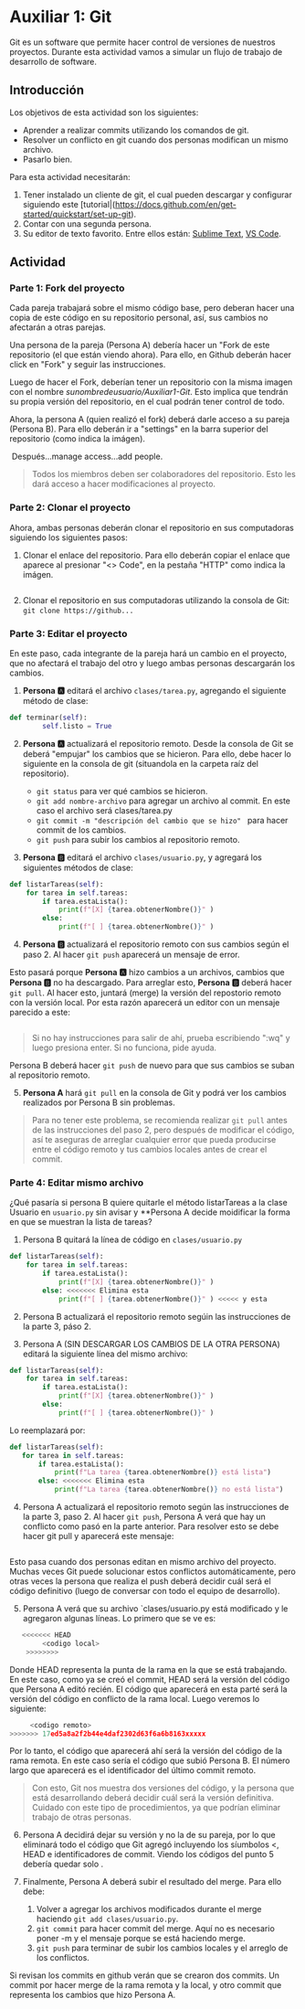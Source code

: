 # Auxiliar 1: Git

Git es un software que permite hacer control de versiones de nuestros proyectos. Durante esta actividad vamos a simular un flujo de trabajo de desarrollo de software.

## Introducción

Los objetivos de esta actividad son los siguientes:

* Aprender a realizar commits utilizando los comandos de git.
* Resolver un conflicto en git cuando dos personas modifican un mismo archivo.
* Pasarlo bien.

Para esta actividad necesitarán:
1. Tener instalado un cliente de git, el cual pueden descargar y configurar siguiendo este [tutorial|(https://docs.github.com/en/get-started/quickstart/set-up-git).
2. Contar con una segunda persona.
3. Su editor de texto favorito. Entre ellos están: [Sublime Text](https://www.sublimetext.com/blog/articles/sublime-text-4), [VS Code](https://code.visualstudio.com/).

## Actividad

### Parte 1: Fork del proyecto

Cada pareja trabajará sobre el mismo código base, pero deberan hacer una copia de este código en su repositorio personal, así, sus cambios no afectarán a otras parejas.

Una persona de la pareja (Persona A) debería hacer un "Fork de este repositorio (el que están viendo ahora). Para ello, en Github deberán hacer click en "Fork" y seguir las instrucciones. 

Luego de hacer el Fork, deberían tener un repositorio con la misma imagen con el nombre *sunombredeusuario/Auxiliar1-Git*. Esto implica que tendrán su propia versión del repositorio, en el cual podrán tener control de todo.

Ahora, la persona A (quien realizó el fork) deberá darle acceso a su pareja (Persona B). Para ello deberán ir a "settings" en la barra superior del repositorio (como indica la imágen).

![]() Después...manage access...add people.

> Todos los miembros deben ser colaboradores del repositorio. Esto les dará acceso a hacer modificaciones al proyecto.

### Parte 2: Clonar el proyecto

Ahora, ambas personas deberán clonar el repositorio en sus computadoras siguiendo los siguientes pasos:

1. Clonar el enlace del repositorio. Para ello deberán copiar el enlace que aparece al presionar "<> Code", en la pestaña "HTTP" como indica la imágen.

![]()

2. Clonar el repositorio en sus computadoras utilizando la consola de Git: `git clone https://github...`

### Parte 3: Editar el proyecto

En este paso, cada integrante de la pareja hará un cambio en el proyecto, que no afectará el trabajo del otro y luego ambas personas descargarán los cambios.

1. **Persona 🅰️** editará el archivo `clases/tarea.py`, agregando el siguiente método de clase:
```python
def terminar(self):
        self.listo = True
```

2. **Persona 🅰️** actualizará el repositorio remoto. Desde la consola de Git se deberá "empujar" los cambios que se hicieron. Para ello, debe hacer lo siguiente en la consola de git (situandola en la carpeta raíz del repositorio).

    + `git status` para ver qué cambios se hicieron.
    + `git add nombre-archivo` para agregar un archivo al commit. En este caso el archivo será clases/tarea.py 
    + `git commit -m "descripción del cambio que se hizo" ` para hacer commit de los cambios. 
    + `git push` para subir los cambios al repositorio remoto.  

3. **Persona 🅱️**  editará el archivo `clases/usuario.py`, y agregará los siguientes métodos de clase:

```python
def listarTareas(self):
    for tarea in self.tareas:
        if tarea.estaLista():
            print(f"[X] {tarea.obtenerNombre()}" )
        else:
            print(f"[ ] {tarea.obtenerNombre()}" )
```

4. **Persona 🅱️** actualizará el repositorio remoto con sus cambios según el paso 2. Al hacer `git push` aparecerá un mensaje de error.

Esto pasará porque **Persona 🅰️** hizo cambios a un archivos, cambios que **Persona 🅱️** no ha descargado. Para arreglar esto, **Persona 🅱️** deberá hacer `git pull`. Al hacer esto, juntará (merge) la versión del repostorio remoto con la versión local. Por esta razón aparecerá un editor con un mensaje parecido a este:

![]()

> Si no hay instrucciones para salir de ahí, prueba escribiendo ":wq" y luego presiona enter. Si no funciona, pide ayuda.

Persona B deberá hacer `git push` de nuevo para que sus cambios se suban al repositorio remoto.

5. **Persona A** hará `git pull` en la consola de Git y podrá ver los cambios realizados por Persona B sin problemas.

> Para no tener este problema, se recomienda realizar `git pull` antes de las instrucciones del paso 2, pero después de modificar el código, así te aseguras de arreglar cualquier error que pueda producirse entre el código remoto y tus cambios locales antes de crear el commit.

### Parte 4: Editar mismo archivo

¿Qué pasaría si persona B quiere quitarle el método listarTareas a la clase Usuario en `usuario.py` sin avisar y **Persona A decide moidificar la forma en que se muestran la lista de tareas?

1. Persona B quitará la línea de código en `clases/usuario.py`

```python
def listarTareas(self):
    for tarea in self.tareas:
        if tarea.estaLista():
            print(f"[X] {tarea.obtenerNombre()}" )
        else: <<<<<<< Elimina esta
            print(f"[ ] {tarea.obtenerNombre()}" ) <<<<< y esta
```

2. Persona B actualizará el repositorio remoto segúin las instrucciones de la parte 3, páso 2.

3. Persona A (SIN DESCARGAR LOS CAMBIOS DE LA OTRA PERSONA) editará la siguiente línea del mismo archivo:

```python
def listarTareas(self):
    for tarea in self.tareas:
        if tarea.estaLista():
            print(f"[X] {tarea.obtenerNombre()}" )
        else:
            print(f"[ ] {tarea.obtenerNombre()}" )
```
 Lo reemplazará por:
 
 ```python
def listarTareas(self):
    for tarea in self.tareas:
        if tarea.estaLista():
            print(f"La tarea {tarea.obtenerNombre()} está lista")
        else: <<<<<<< Elimina esta
            print(f"La tarea {tarea.obtenerNombre()} no está lista")
```

4. Persona A actualizará el repositorio remoto según las instrucciones de la parte 3, paso 2. Al hacer `git push`, Persona A verá que hay un conflicto como pasó en la parte anterior. Para resolver esto se debe hacer git pull y aparecerá este mensaje:

![]()

Esto pasa cuando dos personas editan en mismo archivo del proyecto. Muchas veces Git puede solucionar estos conflictos automáticamente, pero otras veces la persona que realiza el push deberá decidir cuál será el código definitivo (luego de conversar con todo el equipo de desarrollo).

5. Persona A verá que su archivo `clases/usuario.py está modificado y le agregaron algunas líneas. Lo primero que se ve es:

```python
   <<<<<<< HEAD 
        <codigo local>
    >>>>>>>> 
```

Donde HEAD representa la punta de la rama en la que se está trabajando. En este caso, como ya se creó el commit, HEAD será la versión del código que Persona A editó recién. El código que aparecerá en esta parté será la versión del código en conflicto de la rama local. Luego veremos lo  siguiente:

```python
     <codigo remoto>
>>>>>>> 17ed5a8a2f2b44e4daf2302d63f6a6b8163xxxxx
```

Por lo tanto, el código que aparecerá ahí será la versión del código de la rama remota. En este caso sería el código que subió Persona B. El número largo que aparecerá es el identificador del último commit remoto.

> Con esto, Git nos muestra dos versiones del código, y la persona que está desarrollando deberá decidir cuál será la versión definitiva. Cuidado con este tipo de procedimientos, ya que podrían eliminar trabajo de otras personas.

6. Persona A decidirá dejar su versión y no la de su pareja, por lo que eliminará todo el código que Git agregó incluyendo los síumbolos <, HEAD e identificadores de commit. Viendo los códigos del punto 5 debería quedar solo <codigo local>.

7. Finalmente, Persona A deberá subir el resultado del merge. Para ello debe:

     1. Volver a agregar los archivos modificados durante el merge haciendo `git add clases/usuario.py`.
     2. `git commit` para hacer commit del merge. Aquí no es necesario poner -m y el mensaje porque se está haciendo merge.
     3. `git push` para terminar de subir los cambios locales y el arreglo de los conflictos.

Si revisan los commits en github verán que se crearon dos commits. Un commit por hacer merge de la rama remota y la local, y otro commit que representa los cambios que hizo Persona A.
